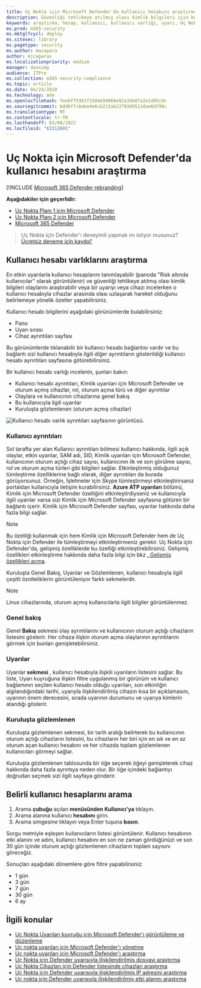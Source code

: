 ```yaml
---
title: Uç Nokta için Microsoft Defender'da kullanıcı hesabını araştırma
description: Güvenliği tehlikeye atılmış olası kimlik bilgileri için kullanıcı hesabını araştırabilirsiniz veya araştırma sırasında ilişkili kullanıcı hesabında özet atabilirsiniz.
keywords: araştırma, hesap, kullanıcı, kullanıcı varlığı, uyarı, Uç Nokta için Microsoft Defender
ms.prod: m365-security
ms.mktglfcycl: deploy
ms.sitesec: library
ms.pagetype: security
ms.author: macapara
author: mjcaparas
ms.localizationpriority: medium
manager: dansimp
audience: ITPro
ms.collection: m365-security-compliance
ms.topic: article
ms.date: 04/24/2018
ms.technology: mde
ms.openlocfilehash: feebff9361f1504e94069e82a3de87a2e1d95c0c
ms.sourcegitcommit: bdd6ffc6ebe4e6cb212ab22793d9513dae6d798c
ms.translationtype: MT
ms.contentlocale: tr-TR
ms.lasthandoff: 03/08/2022
ms.locfileid: "63312691"
---
```

# <a name="investigate-a-user-account-in-microsoft-defender-for-endpoint"></a>Uç Nokta için Microsoft Defender'da kullanıcı hesabını araştırma

[!INCLUDE [Microsoft 365 Defender rebranding](../../includes/microsoft-defender.md)]

**Aşağıdakiler için geçerlidir:**
- [Uç Nokta Planı 1 için Microsoft Defender](https://go.microsoft.com/fwlink/p/?linkid=2154037)
- [Uç Nokta Planı 2 için Microsoft Defender](https://go.microsoft.com/fwlink/p/?linkid=2154037)
- [Microsoft 365 Defender](https://go.microsoft.com/fwlink/?linkid=2118804)


> Uç Nokta için Defender'ı deneyimli yapmak mı istiyor musunuz? [Ücretsiz deneme için kaydol'](https://signup.microsoft.com/create-account/signup?products=7f379fee-c4f9-4278-b0a1-e4c8c2fcdf7e&ru=https://aka.ms/MDEp2OpenTrial?ocid=docs-wdatp-investigatgeuser-abovefoldlink)

## <a name="investigate-user-account-entities"></a>Kullanıcı hesabı varlıklarını araştırma

En etkin uyarılarla kullanıcı hesaplarını tanımlayabilir (panoda "Risk altında kullanıcılar" olarak görüntülenir) ve güvenliği tehlikeye atılmış olası kimlik bilgileri olaylarını araştırabilir veya bir uyarıyı veya cihazı incelerken o kullanıcı hesabıyla cihazlar arasında olası uzlaşarak hareket olduğunu belirlemeye yönelik özetler yapabilirsiniz.

Kullanıcı hesabı bilgilerini aşağıdaki görünümlerde bulabilirsiniz:

- Pano
- Uyarı sırası
- Cihaz ayrıntıları sayfası

Bu görünümlerde tıklanabilir bir kullanıcı hesabı bağlantısı vardır ve bu bağlantı sizi kullanıcı hesabıyla ilgili diğer ayrıntıların gösterildiği kullanıcı hesabı ayrıntıları sayfasına götürebilirsiniz.

Bir kullanıcı hesabı varlığı incelenin, şunları bakın:

- Kullanıcı hesabı ayrıntıları, Kimlik uyarıları için Microsoft Defender ve oturum açmış cihazlar, rol, oturum açma türü ve diğer ayrıntılar
- Olaylara ve kullanıcının cihazlarına genel bakış
- Bu kullanıcıyla ilgili uyarılar
- Kuruluşta gözlemlenen (oturum açmış cihazlar)

![Kullanıcı hesabı varlık ayrıntıları sayfasının görüntüsü.](images/atp-user-details-view.png)

### <a name="user-details"></a>Kullanıcı ayrıntıları

Sol  tarafta yer alan Kullanıcı ayrıntıları bölmesi kullanıcı hakkında, ilgili açık olaylar, etkin uyarılar, SAM adı, SID, Kimlik uyarıları için Microsoft Defender, kullanıcının oturum açtığı cihaz sayısı, kullanıcının ilk ve son görülme sayısı, rol ve oturum açma türleri gibi bilgileri sağlar. Etkinleştirmiş olduğunuz tümleştirme özelliklerine bağlı olarak, diğer ayrıntıları da burada görüyorsunuz. Örneğin, İşletmeler için Skype tümleştirmeyi etkinleştirirsanız portaldan kullanıcıyla iletişim kurabilirsiniz. **Azure ATP uyarıları** bölümü, Kimlik için Microsoft Defender özelliğini etkinleştirdiyseniz ve kullanıcıyla ilgili uyarılar varsa sizi Kimlik için Microsoft Defender sayfasına götüren bir bağlantı içerir. Kimlik için Microsoft Defender sayfası, uyarılar hakkında daha fazla bilgi sağlar.

> [!NOTE]
> Bu özelliği kullanmak için hem Kimlik için Microsoft Defender hem de Uç Nokta için Defender ile tümleştirmeyi etkinleştirmeniz gerekir. Uç Nokta için Defender'da, gelişmiş özelliklerde bu özelliği etkinleştirebilirsiniz. Gelişmiş özellikleri etkinleştirme hakkında daha fazla bilgi için bkz [. Gelişmiş özellikleri açma](advanced-features.md).

Kuruluşta Genel Bakış, Uyarılar ve Gözlemlenen, kullanıcı hesabıyla ilgili çeşitli özniteliklerin görüntüleniyor farklı sekmelerdir.


>[!NOTE]
>Linux cihazlarında, oturum açmış kullanıcılarla ilgili bilgiler görüntülenmez.


### <a name="overview"></a>Genel bakış

Genel **Bakış** sekmesi olay ayrıntılarını ve kullanıcının oturum açtığı cihazların listesini gösterir. Her cihaza ilişkin oturum açma olaylarının ayrıntılarını görmek için bunları genişletebilirsiniz.

### <a name="alerts"></a>Uyarılar

Uyarılar **sekmesi** , kullanıcı hesabıyla ilişkili uyarıların listesini sağlar. Bu liste, Uyarı kuyruğuna ilişkin filtre uygulanmış [](alerts-queue.md)bir görünüm ve kullanıcı bağlamının seçilen kullanıcı hesabı olduğu uyarıları, son etkinliğin algılandığındaki tarihi, uyarıyla ilişkilendirilmiş cihazın kısa bir açıklamasını, uyarının önem derecesini, sırada uyarının durumunu ve uyarıya kimlerin atandığı gösterir.

### <a name="observed-in-organization"></a>Kuruluşta gözlemlenen

Kuruluşta gözlemlenen sekmesi, bir tarih aralığı belirterek bu kullanıcının oturum açtığı cihazların listesini, bu cihazların her biri için en sık ve en az oturum açan kullanıcı hesabını ve her cihazda toplam gözlemlenen kullanıcıları görmeyi sağlar.

Kuruluşta gözlemlenen tablosunda bir öğe seçerek öğeyi genişleterek cihaz hakkında daha fazla ayrıntıya neden olur. Bir öğe içindeki bağlantıyı doğrudan seçmek sizi ilgili sayfaya gönderir.

## <a name="search-for-specific-user-accounts"></a>Belirli kullanıcı hesaplarını arama

1. Arama **çubuğu** açılan **menüsünden Kullanıcı'ya** tıklayın.
2. Arama alanına kullanıcı **hesabını** girin.
3. Arama simgesine tıklayın veya Enter tuşuna **basın**.

Sorgu metniyle eşleşen kullanıcıların listesi görüntülenir. Kullanıcı hesabının etki alanını ve adını, kullanıcı hesabını en son ne zaman gördüğünüzi ve son 30 gün içinde oturum açtığı gözlemlenen cihazların toplam sayısını göreceğiz.

Sonuçları aşağıdaki dönemlere göre filtre yapabilirsiniz:

- 1 gün
- 3 gün
- 7 gün
- 30 gün
- 6 ay

## <a name="related-topics"></a>İlgili konular

- [Uç Nokta Uyarıları kuyruğu için Microsoft Defender'ı görüntüleme ve düzenleme](alerts-queue.md)
- [Uç nokta uyarıları için Microsoft Defender'ı yönetme](manage-alerts.md)
- [Uç nokta uyarıları için Microsoft Defender'ı araştırma](investigate-alerts.md)
- [Uç Nokta için Defender uyarısıyla ilişkilendirilmiş dosyayı araştırma](investigate-files.md)
- [Uç Nokta Cihazları için Defender listesinde cihazları araştırma](investigate-machines.md)
- [Uç Nokta için Defender uyarısıyla ilişkilendirilmiş IP adresini araştırma](investigate-ip.md)
- [Uç nokta için Defender uyarısıyla ilişkilendirilmiş etki alanını araştırma](investigate-domain.md)
